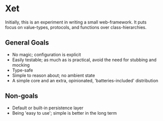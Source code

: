 # Xet

Initially, this is an experiment in writing a small web-framework. It puts focus on value-types, protocols, and functions over class-hierarchies.

## General Goals

- No magic; configuration is explicit
- Easily testable; as much as is practical, avoid the need for stubbing and mocking
- Type-safe
- Simple to reason about; no ambient state
- A simple core and an extra, opinionated, 'batteries-included' distribution

## Non-goals

- Default or built-in persistence layer
- Being 'easy to use'; simple is better in the long term
